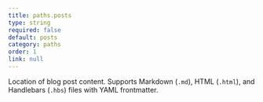 ```yaml
---
title: paths.posts
type: string
required: false
default: posts
category: paths
order: 1
link: null
---
```


Location of blog post content. Supports Markdown (`.md`), HTML (`.html`), and Handlebars (`.hbs`) files with YAML frontmatter.
